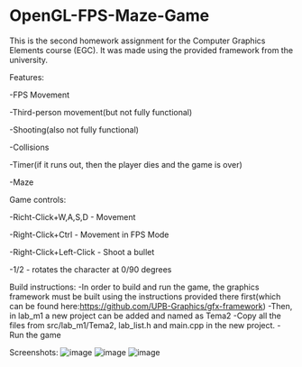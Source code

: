 # OpenGL-FPS-Maze-Game
This is the second homework assignment for the Computer Graphics Elements course (EGC).
It was made using the provided framework from the university.


Features: 
  
  -FPS Movement
  
  -Third-person movement(but not fully functional)
  
  -Shooting(also not fully functional)
  
  -Collisions
  
  -Timer(if it runs out, then the player dies and the game is over)
  
  -Maze
  
Game controls:
 
 -Richt-Click+W,A,S,D - Movement
 
 -Right-Click+Ctrl - Movement in FPS Mode
 
 -Right-Click+Left-Click - Shoot a bullet
  
 -1/2 - rotates the character at 0/90 degrees

Build instructions:
  -In order to build and run the game, the graphics framework must be built using the instructions provided there first(which can be found here:https://github.com/UPB-Graphics/gfx-framework)
  -Then, in lab_m1 a new project can be added and named as Tema2
  -Copy all the files from src/lab_m1/Tema2, lab_list.h and main.cpp in the new project.
  -Run the game
 
Screenshots:
![image](https://user-images.githubusercontent.com/97887231/149769279-d73e7a99-2638-4c5b-89d9-a4d45214de11.png)
![image](https://user-images.githubusercontent.com/97887231/149769416-df1a95b4-9957-48fa-a2ea-b7cabfb9969f.png)
![image](https://user-images.githubusercontent.com/97887231/149769459-f62db196-6371-470d-ac43-ff2e37ed997a.png)




